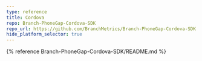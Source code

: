 ```yaml
---
type: reference
title: Cordova
repo: Branch-PhoneGap-Cordova-SDK
repo_url: https://github.com/BranchMetrics/Branch-PhoneGap-Cordova-SDK
hide_platform_selector: true
---
```


{% reference Branch-PhoneGap-Cordova-SDK/README.md %}
